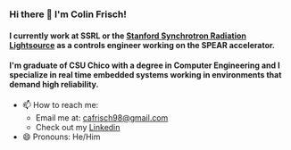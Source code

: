 ### Hi there 👋 I'm Colin Frisch!
#### I currently work at **SSRL** or the [**Stanford Synchrotron Radiation Lightsource**](https://www-ssrl.slac.stanford.edu/ssrl/web/) as a controls engineer working on the SPEAR accelerator.
#### I'm graduate of CSU Chico with a degree in **Computer Engineering** and I specialize in real time embedded systems working in environments that demand high reliability.
- 📫 How to reach me:
  - Email me at: cafrisch98@gmail.com
  - Check out my [Linkedin](https://www.linkedin.com/in/colin-frisch-b61b58178/)
- 😄 Pronouns: He/Him
 
<!--
**ColinAF/ColinAF** is a ✨ _special_ ✨ repository because its `README.md` (this file) appears on your GitHub profile.
- 🔭 I’m currently working on ...
- 🌱 I’m currently learning .....
- 📫 How to reach me: ...
- 😄 Pronouns: ... 
- ⚡ Fun fact: ...
-->
